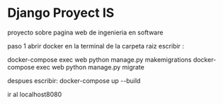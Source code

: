 # Django Proyect IS
proyecto sobre  pagina web de ingenieria en software 

paso 1 abrir docker en la terminal de la carpeta raiz escribir :

docker-compose exec web python manage.py makemigrations
docker-compose exec web python manage.py migrate

despues escribir: 
docker-compose up --build

ir al localhost8080